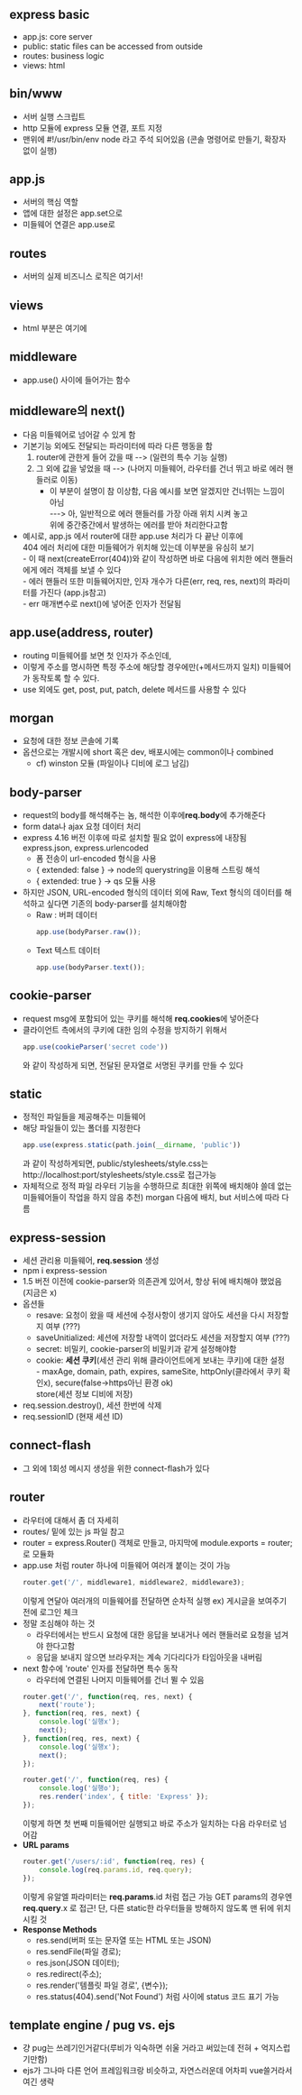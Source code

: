 ## express basic
- app.js: core server
- public: static files can be accessed from outside
- routes: business logic
- views: html


## bin/www
- 서버 실행 스크립트
- http 모듈에 express 모듈 연결, 포트 지정
- 맨위에 #!/usr/bin/env node 라고 주석 되어있음 (콘솔 명령어로 만들기, 확장자 없이 실행)


## app.js
- 서버의 핵심 역할 
- 앱에 대한 설정은 app.set으로
- 미들웨어 연결은 app.use로


## routes
- 서버의 실제 비즈니스 로직은 여기서!


## views
- html 부분은 여기에


## middleware
- app.use() 사이에 들어가는 함수


## middleware의 next()
- 다음 미들웨어로 넘어갈 수 있게 함
- 기본기능 외에도 전달되는 파라미터에 따라 다른 행동을 함  
	1. router에 관한게 들어 갔을 때 --> (일련의 특수 기능 실행)  
	2. 그 외에 값을 넣었을 때 --> (나머지 미들웨어, 라우터를 건너 뛰고 바로 에러 핸들러로 이동)  
		- 이 부분이 설명이 참 이상함, 다음 예시를 보면 알겠지만 건너뛰는 느낌이 아님  
		---> 아, 일반적으로 에러 핸들러를 가장 아래 위치 시켜 놓고  
				 위에 중간중간에서 발생하는 에러를 받아 처리한다고함  
- 예시로, app.js 에서 router에 대한 app.use 처리가 다 끝난 이후에  
	404 에러 처리에 대한 미들웨어가 위치해 있는데 이부분을 유심히 보기  
		- 이 때 next(createError(404))와 같이 작성하면 바로 다음에 위치한 에러 핸들러에게 에러 객체를 보낼 수 있다  
		- 에러 핸들러 또한 미들웨어지만, 인자 개수가 다른(err, req, res, next)의 파라미터를 가진다 (app.js참고)  
			- err 매개변수로 next()에 넣어준 인자가 전달됨


## app.use(address, router)
- routing 미들웨어를 보면 첫 인자가 주소인데,
- 이렇게 주소를 명시하면 특정 주소에 해당할 경우에만(+메서드까지 일치) 미들웨어가 동작토록 할 수 있다.
- use 외에도 get, post, put, patch, delete 메서드를 사용할 수 있다

## morgan 
- 요청에 대한 정보 콘솔에 기록
- 옵션으로는 개발시에 short 혹은 dev, 배포시에는 common이나 combined
	- cf) winston 모듈 (파일이나 디비에 로그 남김)


## body-parser
- request의 body를 해석해주는 놈, 해석한 이후에**req.body**에 추가해준다
- form data나 ajax 요청 데이터 처리
- express 4.16 버전 이후에 따로 설치할 필요 없이 express에 내장됨 express.json, express.urlencoded
	- 폼 전송이 url-encoded 형식을 사용
	- { extended: false } -> node의 querystring을 이용해 스트링 해석
	- { extended: true  } -> qs 모듈 사용
- 하지만 JSON, URL-encoded 형식의 데이터 외에 Raw, Text 형식의 데이터를 해석하고 싶다면
	기존의 body-parser를 설치해야함
	- Raw : 버퍼 데이터
		```js
		app.use(bodyParser.raw());
		```
	- Text 텍스트 데이터
		```js
		app.use(bodyParser.text());
		```

## cookie-parser
- request msg에 포함되어 있는 쿠키를 해석해 **req.cookies**에 넣어준다 
- 클라이언트 측에서의 쿠키에 대한 임의 수정을 방지하기 위해서
	```js
	app.use(cookieParser('secret code'))
	```
	와 같이 작성하게 되면, 전달된 문자열로 서명된 쿠키를 만들 수 있다


## static
- 정적인 파일들을 제공해주는 미들웨어
- 해당 파일들이 있는 폴더를 지정한다
	```js
	app.use(express.static(path.join(__dirname, 'public'))
	```
	과 같이 작성하게되면, public/stylesheets/style.css는 http://localhost:port/stylesheets/style.css로 접근가능
- 자체적으로 정적 파일 라우터 기능을 수행하므로 최대한 위쪽에 배치해야
	쓸데 없는 미들웨어들이 작업을 하지 않음
	추천) morgan 다음에 배치, but 서비스에 따라 다름


## express-session
- 세션 관리용 미들웨어, **req.session** 생성
- npm i express-session
- 1.5 버전 이전에 cookie-parser와 의존관계 있어서, 항상 뒤에 배치해야 했었음 (지금은 x)
- 옵션들
	- resave: 요청이 왔을 때 세션에 수정사항이 생기지 않아도 세션을 다시 저장할지 여부 (???)
	- saveUnitialized: 세션에 저장할 내역이 없더라도 세션을 저장할지 여부 (???)
	- secret: 비밀키, cookie-parser의 비밀키과 같게 설정해야함 
	- cookie: **세션 쿠키**(세션 관리 위해 클라이언트에게 보내는 쿠키)에 대한 설정  
			- maxAge, domain, path, expires, sameSite, httpOnly(클라에서 쿠키 확인x), secure(false->https아닌 환경 ok)  
				store(세션 정보 디비에 저장)
- req.session.destroy(), 세션 한번에 삭제
- req.sessionID (현재 세션 ID)


## connect-flash
- 그 외에 1회성 메시지 생성을 위한 connect-flash가 있다


## router 
- 라우터에 대해서 좀 더 자세히
- routes/ 밑에 있는 js 파일 참고
- router = express.Router() 객체로 만들고, 마지막에 module.exports = router; 로 모듈화
- app.use 처럼 router 하나에 미들웨어 여러개 붙이는 것이 가능
	```js
	router.get('/', middleware1, middleware2, middleware3);
	```
	이렇게 연달아 여러개의 미들웨어를 전달하면 순차적 실행
	ex) 게시글을 보여주기 전에 로그인 체크
- 정말 조심해야 하는 것
	- 라우터에서는 반드시 요청에 대한 응답을 보내거나 에러 핸들러로 요청을 넘겨야 한다고함
	- 응답을 보내지 않으면 브라우저는 계속 기다리다가 타임아웃을 내버림
- next 함수에 'route' 인자를 전달하면 특수 동작
	- 라우터에 연결된 나머지 미들웨어를 건너 뛸 수 있음
	```js
	router.get('/', function(req, res, next) {
		next('route');
	}, function(req, res, next) {
		console.log('실행x');	
		next();
	}, function(req, res, next) {
		console.log('실행x');	
		next();
	});

	router.get('/', function(req, res) {
		console.log('실행o');	
		res.render('index', { title: 'Express' });
	});
	```
	이렇게 하면 첫 번째 미들웨어만 실행되고 바로 주소가 일치하는 다음 라우터로 넘어감
- **URL params**
	```js
	router.get('/users/:id', function(req, res) {
		console.log(req.params.id, req.query);	
	});
	```
	이렇게 유알엘 파라미터는 **req.params**.id 처럼 접근 가능
	GET params의 경우엔 **req.query**.x 로 접근!
	단, 다른 static한 라우터들을 방해하지 않도록 맨 뒤에 위치시킬 것
- **Response Methods**
	- res.send(버퍼 또는 문자열 또는 HTML 또는 JSON)
	- res.sendFile(파일 경로);
	- res.json(JSON 데이터);
	- res.redirect(주소);
	- res.render('템플릿 파일 경로', {변수});
	- res.status(404).send('Not Found') 처럼 사이에 status 코드 표기 가능


## template engine / pug vs. ejs
- 걍 pug는 쓰레기인거같다(루비가 익숙하면 쉬울 거라고 써있는데 전혀 + 억지스럽기만함)
- ejs가 그나마 다른 언어 프레임워크랑 비슷하고, 자연스러운데 어차피 vue쓸거라서 여긴 생략
